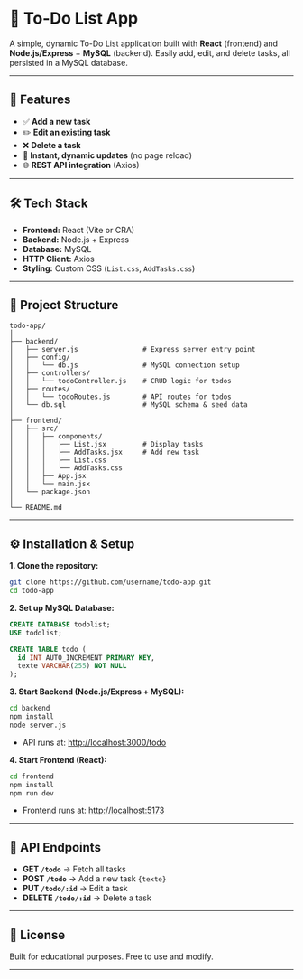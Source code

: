 # 📝 To-Do List App

A simple, dynamic To-Do List application built with **React** (frontend) and **Node.js/Express** + **MySQL** (backend). Easily add, edit, and delete tasks, all persisted in a MySQL database.

---

## 🚀 Features

- ✅ **Add a new task**
- ✏️ **Edit an existing task**
- ❌ **Delete a task**
- 🔄 **Instant, dynamic updates** (no page reload)
- 🌐 **REST API integration** (Axios)

---

## 🛠️ Tech Stack

- **Frontend:** React (Vite or CRA)
- **Backend:** Node.js + Express
- **Database:** MySQL
- **HTTP Client:** Axios
- **Styling:** Custom CSS (`List.css`, `AddTasks.css`)

---

## 📂 Project Structure

```
todo-app/
│
├── backend/                 
│   ├── server.js                # Express server entry point
│   ├── config/
│   │   └── db.js                # MySQL connection setup
│   ├── controllers/
│   │   └── todoController.js    # CRUD logic for todos
│   ├── routes/
│   │   └── todoRoutes.js        # API routes for todos
│   └── db.sql                   # MySQL schema & seed data
│
├── frontend/                
│   ├── src/
│   │   ├── components/
│   │   │   ├── List.jsx         # Display tasks
│   │   │   ├── AddTasks.jsx     # Add new task
│   │   │   ├── List.css
│   │   │   └── AddTasks.css
│   │   ├── App.jsx
│   │   └── main.jsx
│   └── package.json
│
└── README.md
```

---

## ⚙️ Installation & Setup

**1. Clone the repository:**
```bash
git clone https://github.com/username/todo-app.git
cd todo-app
```

**2. Set up MySQL Database:**
```sql
CREATE DATABASE todolist;
USE todolist;

CREATE TABLE todo (
  id INT AUTO_INCREMENT PRIMARY KEY,
  texte VARCHAR(255) NOT NULL
);
```

**3. Start Backend (Node.js/Express + MySQL):**
```bash
cd backend
npm install
node server.js
```
- API runs at: [http://localhost:3000/todo](http://localhost:3000/todo)

**4. Start Frontend (React):**
```bash
cd frontend
npm install
npm run dev
```
- Frontend runs at: [http://localhost:5173](http://localhost:5173)

---

## 📌 API Endpoints

- **GET `/todo`** &rarr; Fetch all tasks
- **POST `/todo`** &rarr; Add a new task `{texte}`
- **PUT `/todo/:id`** &rarr; Edit a task
- **DELETE `/todo/:id`** &rarr; Delete a task

---

## 📄 License

Built for educational purposes. Free to use and modify.

---